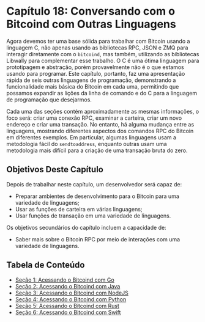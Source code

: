 # Capítulo 18: Conversando com o Bitcoind com Outras Linguagens

Agora devemos ter uma base sólida para trabalhar com Bitcoin usando a linguagem C, não apenas usando as bibliotecas RPC, JSON e ZMQ para interagir diretamente com o `bitcoind`, mas também, utilizando as bibliotecas Libwally para complementar esse trabalho. O C é uma ótima linguagem para prototipagem e abstração, porém provavelmente não é o que estamos usando para programar. Este capítulo, portanto, faz uma apresentação rápida de seis outras linguagens de programação, demonstrando a funcionalidade mais básica do Bitcoin em cada uma, permitindo que possamos expandir as lições da linha de comando e do C para a linguagem de programação que desejarmos.

Cada uma das seções contém aproximadamente as mesmas informações, o foco será: criar uma conexão RPC, examinar a carteira, criar um novo endereço e criar uma transação. No entanto, há alguma mudança entre as linguagens, mostrando diferentes aspectos dos comandos RPC do Bitcoin em diferentes exemplos. Em particular, algumas linguagens usam a metodologia fácil do `sendtoaddress`, enquanto outras usam uma metodologia mais difícil para a criação de uma transação bruta do zero.

## Objetivos Deste Capítulo

Depois de trabalhar neste capítulo, um desenvolvedor será capaz de:

   * Preparar ambientes de desenvolvimento para o Bitcoin para uma variedade de linguagens;
   * Usar as funções de carteira em várias linguagens;
   * Usar funções de transação em uma variedade de linguagens.
   
Os objetivos secundários do capítulo incluem a capacidade de:

  * Saber mais sobre o Bitcoin RPC por meio de interações com uma variedade de linguagens.
   
## Tabela de Conteúdo

  * [Seção 1: Acessando o Bitcoind com Go](18_1_Accessing_Bitcoind_with_Go.md)
  * [Seção 2: Acessando o Bitcoind com Java](18_2_Accessing_Bitcoind_with_Java.md)
  * [Seção 3: Acessando o Bitcoind com NodeJS](18_3_Accessing_Bitcoind_with_NodeJS.md)
  * [Seção 4: Acessando o Bitcoind com Python](18_4_Accessing_Bitcoind_with_Python.md)
  * [Seção 5: Acessando o Bitcoind com Rust](18_5_Accessing_Bitcoind_with_Rust.md)
  * [Seção 6: Acessando o Bitcoind com Swift](18_6_Accessing_Bitcoind_with_Swift.md)